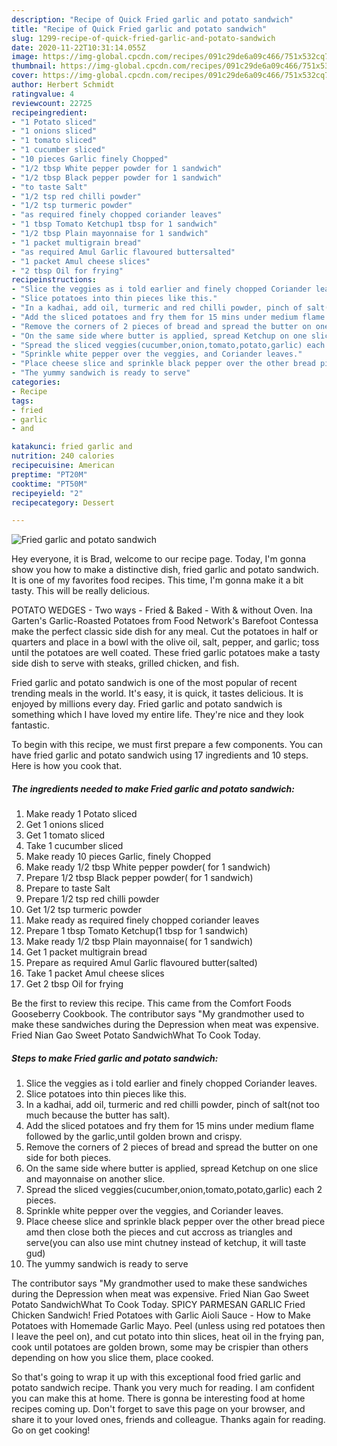 ```yaml
---
description: "Recipe of Quick Fried garlic and potato sandwich"
title: "Recipe of Quick Fried garlic and potato sandwich"
slug: 1299-recipe-of-quick-fried-garlic-and-potato-sandwich
date: 2020-11-22T10:31:14.055Z
image: https://img-global.cpcdn.com/recipes/091c29de6a09c466/751x532cq70/fried-garlic-and-potato-sandwich-recipe-main-photo.jpg
thumbnail: https://img-global.cpcdn.com/recipes/091c29de6a09c466/751x532cq70/fried-garlic-and-potato-sandwich-recipe-main-photo.jpg
cover: https://img-global.cpcdn.com/recipes/091c29de6a09c466/751x532cq70/fried-garlic-and-potato-sandwich-recipe-main-photo.jpg
author: Herbert Schmidt
ratingvalue: 4
reviewcount: 22725
recipeingredient:
- "1 Potato sliced"
- "1 onions sliced"
- "1 tomato sliced"
- "1 cucumber sliced"
- "10 pieces Garlic finely Chopped"
- "1/2 tbsp White pepper powder for 1 sandwich"
- "1/2 tbsp Black pepper powder for 1 sandwich"
- "to taste Salt"
- "1/2 tsp red chilli powder"
- "1/2 tsp turmeric powder"
- "as required finely chopped coriander leaves"
- "1 tbsp Tomato Ketchup1 tbsp for 1 sandwich"
- "1/2 tbsp Plain mayonnaise for 1 sandwich"
- "1 packet multigrain bread"
- "as required Amul Garlic flavoured buttersalted"
- "1 packet Amul cheese slices"
- "2 tbsp Oil for frying"
recipeinstructions:
- "Slice the veggies as i told earlier and finely chopped Coriander leaves."
- "Slice potatoes into thin pieces like this."
- "In a kadhai, add oil, turmeric and red chilli powder, pinch of salt(not too much because the butter has salt)."
- "Add the sliced potatoes and fry them for 15 mins under medium flame followed by the garlic,until golden brown and crispy."
- "Remove the corners of 2 pieces of bread and spread the butter on one side for both pieces."
- "On the same side where butter is applied, spread Ketchup on one slice and mayonnaise on another slice."
- "Spread the sliced veggies(cucumber,onion,tomato,potato,garlic) each 2 pieces."
- "Sprinkle white pepper over the veggies, and Coriander leaves."
- "Place cheese slice and sprinkle black pepper over the other bread piece amd then close both the pieces and cut accross as triangles and serve(you can also use mint chutney instead of ketchup, it will taste gud)"
- "The yummy sandwich is ready to serve"
categories:
- Recipe
tags:
- fried
- garlic
- and

katakunci: fried garlic and 
nutrition: 240 calories
recipecuisine: American
preptime: "PT20M"
cooktime: "PT50M"
recipeyield: "2"
recipecategory: Dessert

---
```



![Fried garlic and potato sandwich](https://img-global.cpcdn.com/recipes/091c29de6a09c466/751x532cq70/fried-garlic-and-potato-sandwich-recipe-main-photo.jpg)

Hey everyone, it is Brad, welcome to our recipe page. Today, I'm gonna show you how to make a distinctive dish, fried garlic and potato sandwich. It is one of my favorites food recipes. This time, I'm gonna make it a bit tasty. This will be really delicious.

POTATO WEDGES - Two ways - Fried &amp; Baked - With &amp; without Oven. Ina Garten&#39;s Garlic-Roasted Potatoes from Food Network&#39;s Barefoot Contessa make the perfect classic side dish for any meal. Cut the potatoes in half or quarters and place in a bowl with the olive oil, salt, pepper, and garlic; toss until the potatoes are well coated. These fried garlic potatoes make a tasty side dish to serve with steaks, grilled chicken, and fish.

Fried garlic and potato sandwich is one of the most popular of recent trending meals in the world. It's easy, it is quick, it tastes delicious. It is enjoyed by millions every day. Fried garlic and potato sandwich is something which I have loved my entire life. They're nice and they look fantastic.


To begin with this recipe, we must first prepare a few components. You can have fried garlic and potato sandwich using 17 ingredients and 10 steps. Here is how you cook that.

<!--inarticleads1-->

##### The ingredients needed to make Fried garlic and potato sandwich:

1. Make ready 1 Potato sliced
1. Get 1 onions sliced
1. Get 1 tomato sliced
1. Take 1 cucumber sliced
1. Make ready 10 pieces Garlic, finely Chopped
1. Make ready 1/2 tbsp White pepper powder( for 1 sandwich)
1. Prepare 1/2 tbsp Black pepper powder( for 1 sandwich)
1. Prepare to taste Salt
1. Prepare 1/2 tsp red chilli powder
1. Get 1/2 tsp turmeric powder
1. Make ready as required finely chopped coriander leaves
1. Prepare 1 tbsp Tomato Ketchup(1 tbsp for 1 sandwich)
1. Make ready 1/2 tbsp Plain mayonnaise( for 1 sandwich)
1. Get 1 packet multigrain bread
1. Prepare as required Amul Garlic flavoured butter(salted)
1. Take 1 packet Amul cheese slices
1. Get 2 tbsp Oil for frying


Be the first to review this recipe. This came from the Comfort Foods Gooseberry Cookbook. The contributor says &#34;My grandmother used to make these sandwiches during the Depression when meat was expensive. Fried Nian Gao Sweet Potato SandwichWhat To Cook Today. 

<!--inarticleads2-->

##### Steps to make Fried garlic and potato sandwich:

1. Slice the veggies as i told earlier and finely chopped Coriander leaves.
1. Slice potatoes into thin pieces like this.
1. In a kadhai, add oil, turmeric and red chilli powder, pinch of salt(not too much because the butter has salt).
1. Add the sliced potatoes and fry them for 15 mins under medium flame followed by the garlic,until golden brown and crispy.
1. Remove the corners of 2 pieces of bread and spread the butter on one side for both pieces.
1. On the same side where butter is applied, spread Ketchup on one slice and mayonnaise on another slice.
1. Spread the sliced veggies(cucumber,onion,tomato,potato,garlic) each 2 pieces.
1. Sprinkle white pepper over the veggies, and Coriander leaves.
1. Place cheese slice and sprinkle black pepper over the other bread piece amd then close both the pieces and cut accross as triangles and serve(you can also use mint chutney instead of ketchup, it will taste gud)
1. The yummy sandwich is ready to serve


The contributor says &#34;My grandmother used to make these sandwiches during the Depression when meat was expensive. Fried Nian Gao Sweet Potato SandwichWhat To Cook Today. SPICY PARMESAN GARLIC Fried Chicken Sandwich! Fried Potatoes with Garlic Aioli Sauce - How to Make Potatoes with Homemade Garlic Mayo. Peel (unless using red potatoes then I leave the peel on), and cut potato into thin slices, heat oil in the frying pan, cook until potatoes are golden brown, some may be crispier than others depending on how you slice them, place cooked. 

So that's going to wrap it up with this exceptional food fried garlic and potato sandwich recipe. Thank you very much for reading. I am confident you can make this at home. There is gonna be interesting food at home recipes coming up. Don't forget to save this page on your browser, and share it to your loved ones, friends and colleague. Thanks again for reading. Go on get cooking!
